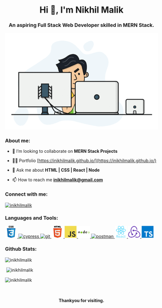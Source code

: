 <h1 align="center">Hi 👋, I'm Nikhil Malik</h1>
<h3 align="center">An aspiring Full Stack Web Developer skilled in MERN Stack.</h3>
<p align="center"> <img src="https://raw.githubusercontent.com/rajpratyush/rajpratyush/master/me_1.gif" alt="inikhilmalik" /> </p>


<h3 align="left">About me:</h3>


- 👯 I’m looking to collaborate on **MERN Stack Projects**
- 👨‍💻 Portfolio [https://inikhilmalik.github.io/](https://inikhilmalik.github.io/)

- 💬 Ask me about **HTML | CSS | React | Node**

- 📫 How to reach me **inikhilmalik@gmail.com**


<h3 align="left">Connect with me:</h3>
<p align="left">
<a href="https://linkedin.com/in/inikhilmalik" target="blank"><img align="center" src="https://raw.githubusercontent.com/rahuldkjain/github-profile-readme-generator/master/src/images/icons/Social/linked-in-alt.svg" alt="inikhilmalik" height="30" width="40" /></a>
</p>

<h3 align="left">Languages and Tools:</h3>
<p align="left"> <a href="https://www.w3schools.com/css/" target="_blank" rel="noreferrer"> <img src="https://raw.githubusercontent.com/devicons/devicon/master/icons/css3/css3-original-wordmark.svg" alt="css3" width="40" height="40"/> </a> <a href="https://www.cypress.io" target="_blank" rel="noreferrer"> <img src="https://raw.githubusercontent.com/simple-icons/simple-icons/6e46ec1fc23b60c8fd0d2f2ff46db82e16dbd75f/icons/cypress.svg" alt="cypress" width="40" height="40"/> </a> <a href="https://git-scm.com/" target="_blank" rel="noreferrer"> <img src="https://www.vectorlogo.zone/logos/git-scm/git-scm-icon.svg" alt="git" width="40" height="40"/> </a> <a href="https://www.w3.org/html/" target="_blank" rel="noreferrer"> <img src="https://raw.githubusercontent.com/devicons/devicon/master/icons/html5/html5-original-wordmark.svg" alt="html5" width="40" height="40"/> </a> <a href="https://developer.mozilla.org/en-US/docs/Web/JavaScript" target="_blank" rel="noreferrer"> <img src="https://raw.githubusercontent.com/devicons/devicon/master/icons/javascript/javascript-original.svg" alt="javascript" width="40" height="40"/> </a> <a href="https://nodejs.org" target="_blank" rel="noreferrer"> <img src="https://raw.githubusercontent.com/devicons/devicon/master/icons/nodejs/nodejs-original-wordmark.svg" alt="nodejs" width="40" height="40"/> </a> <a href="https://postman.com" target="_blank" rel="noreferrer"> <img src="https://www.vectorlogo.zone/logos/getpostman/getpostman-icon.svg" alt="postman" width="40" height="40"/> </a> <a href="https://reactjs.org/" target="_blank" rel="noreferrer"> <img src="https://raw.githubusercontent.com/devicons/devicon/master/icons/react/react-original-wordmark.svg" alt="react" width="40" height="40"/> </a> <a href="https://redux.js.org" target="_blank" rel="noreferrer"> <img src="https://raw.githubusercontent.com/devicons/devicon/master/icons/redux/redux-original.svg" alt="redux" width="40" height="40"/> </a> <a href="https://www.typescriptlang.org/" target="_blank" rel="noreferrer"> <img src="https://raw.githubusercontent.com/devicons/devicon/master/icons/typescript/typescript-original.svg" alt="typescript" width="40" height="40"/> </a> </p>

<h3 align="left">Github Stats:</h3>
<p><img align="center" src="https://github-readme-stats.vercel.app/api/top-langs?username=inikhilmalik&show_icons=true&locale=en&layout=compact" alt="inikhilmalik" /></p>

<p>&nbsp;<img align="center" src="https://github-readme-stats.vercel.app/api?username=inikhilmalik&show_icons=true&locale=en" alt="inikhilmalik" /></p>

<p><img align="center" src="https://github-readme-streak-stats.herokuapp.com/?user=inikhilmalik&" alt="inikhilmalik" /></p> 
<br/>

<h4 align="center">Thankyou for visiting.</h4>
